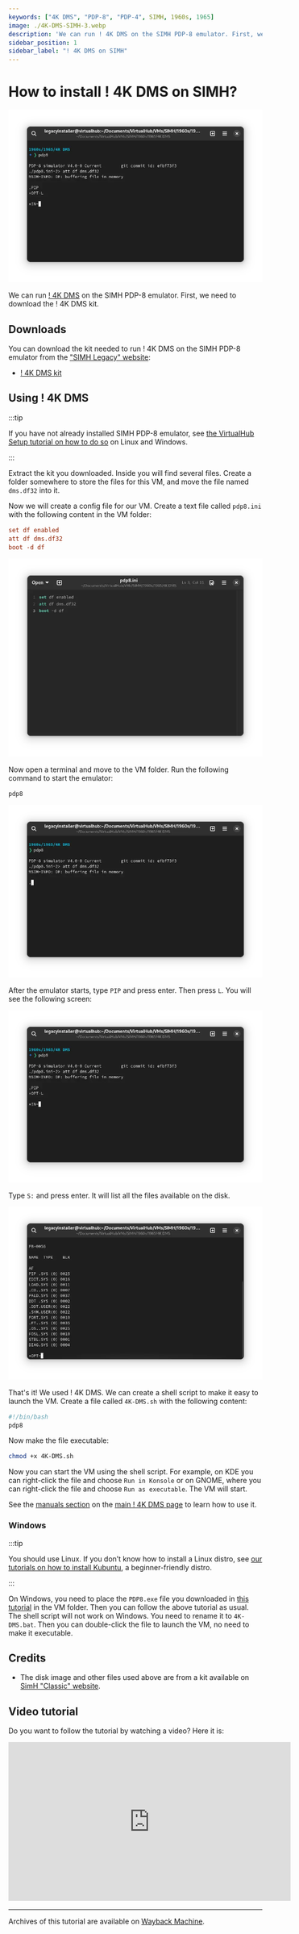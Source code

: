 ```yaml
---
keywords: ["4K DMS", "PDP-8", "PDP-4", SIMH, 1960s, 1965]
image: ./4K-DMS-SIMH-3.webp
description: 'We can run ! 4K DMS on the SIMH PDP-8 emulator. First, we need to download the ! 4K DMS kit. You can download the kit needed to run ! 4K DMS on the SIMH PDP-8 emulator from the "SIMH Legacy" website:'
sidebar_position: 1
sidebar_label: "! 4K DMS on SIMH"
---
```


# How to install ! 4K DMS on SIMH?

![SIMH PDP-8 emulator with ! 4K DMS](./4K-DMS-SIMH-3.webp)

We can run [! 4K DMS](/1960s/1965/4kdms) on the SIMH PDP-8 emulator. First, we need to download the ! 4K DMS kit.

## Downloads

You can download the kit needed to run ! 4K DMS on the SIMH PDP-8 emulator from the ["SIMH Legacy" website](http://simh.trailing-edge.com/):

- [! 4K DMS kit](http://simh.trailing-edge.com/kits/dms8.zip)

## Using ! 4K DMS

:::tip

If you have not already installed SIMH PDP-8 emulator, see [the VirtualHub Setup tutorial on how to do so](https://setup.virtualhub.eu.org/simh-pdp8/) on Linux and Windows.

:::

Extract the kit you downloaded. Inside you will find several files. Create a folder somewhere to store the files for this VM, and move the file named `dms.df32` into it.

Now we will create a config file for our VM. Create a text file called `pdp8.ini` with the following content in the VM folder:

```ini
set df enabled
att df dms.df32
boot -d df
```

![pdp8.ini](./4K-DMS-SIMH-1.webp)

Now open a terminal and move to the VM folder. Run the following command to start the emulator:

```bash
pdp8
```

![pdp8](./4K-DMS-SIMH-2.webp)

After the emulator starts, type `PIP` and press enter. Then press `L`. You will see the following screen:

![.PIP -> *OPT-L](./4K-DMS-SIMH-3.webp)

Type `S:` and press enter. It will list all the files available on the disk.

![List of files in ! 4K DMS](./4K-DMS-SIMH-4.webp)

That's it! We used ! 4K DMS. We can create a shell script to make it easy to launch the VM. Create a file called `4K-DMS.sh` with the following content:

```bash
#!/bin/bash
pdp8
```

Now make the file executable:

```bash
chmod +x 4K-DMS.sh
```

Now you can start the VM using the shell script. For example, on KDE you can right-click the file and choose `Run in Konsole` or on GNOME, where you can right-click the file and choose `Run as executable`. The VM will start.

See the [manuals section](/1960s/1965/4kdms/#manuals) on the [main ! 4K DMS page](/1960s/1965/4kdms/) to learn how to use it.

### Windows

:::tip

You should use Linux. If you don’t know how to install a Linux distro, see [our tutorials on how to install Kubuntu](https://setup.virtualhub.eu.org/tag/os/), a beginner-friendly distro.

:::

On Windows, you need to place the `PDP8.exe` file you downloaded in [this tutorial](https://setup.virtualhub.eu.org/simh-pdp8#windows) in the VM folder. Then you can follow the above tutorial as usual. The shell script will not work on Windows. You need to rename it to `4K-DMS.bat`. Then you can double-click the file to launch the VM, no need to make it executable.

## Credits

- The disk image and other files used above are from a kit available on [SimH "Classic" website](http://simh.trailing-edge.com/).

## Video tutorial

Do you want to follow the tutorial by watching a video? Here it is:

<iframe width="560" height="315" src="https://www.youtube-nocookie.com/embed/j-EA1iLc02Y?si=TYw9Wmd05zw2EDer" title="YouTube video player" frameborder="0" allow="accelerometer; autoplay; clipboard-write; encrypted-media; gyroscope; picture-in-picture; web-share" allowfullscreen></iframe>

<hr/>

Archives of this tutorial are available on [Wayback Machine](https://web.archive.org/web/*/https://virtualhub.eu.org/1960s/1965/4kdms/simh/).
